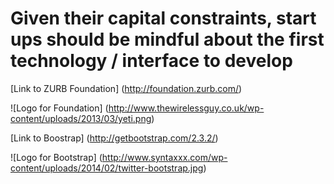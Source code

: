 # Given their capital constraints, start ups should be mindful about the first technology / interface to develop

[Link to ZURB Foundation] (http://foundation.zurb.com/)

![Logo for Foundation] (http://www.thewirelessguy.co.uk/wp-content/uploads/2013/03/yeti.png)

[Link to Boostrap] (http://getbootstrap.com/2.3.2/)

![Logo for Bootstrap] (http://www.syntaxxx.com/wp-content/uploads/2014/02/twitter-bootstrap.jpg)
